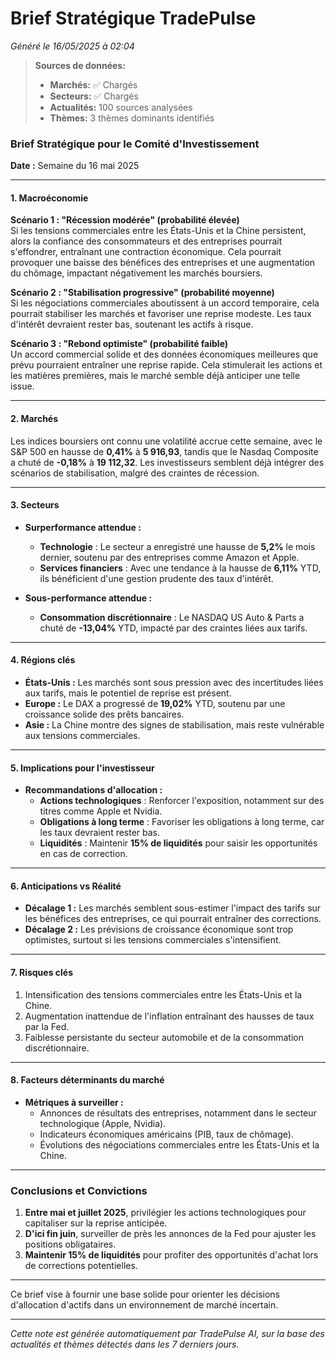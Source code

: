 # Brief Stratégique TradePulse

*Généré le 16/05/2025 à 02:04*

> **Sources de données:**
> - **Marchés:** ✅ Chargés
> - **Secteurs:** ✅ Chargés
> - **Actualités:** 100 sources analysées
> - **Thèmes:** 3 thèmes dominants identifiés

### Brief Stratégique pour le Comité d'Investissement

**Date :** Semaine du 16 mai 2025

---

#### 1. Macroéconomie

**Scénario 1 : "Récession modérée" (probabilité élevée)**  
Si les tensions commerciales entre les États-Unis et la Chine persistent, alors la confiance des consommateurs et des entreprises pourrait s'effondrer, entraînant une contraction économique. Cela pourrait provoquer une baisse des bénéfices des entreprises et une augmentation du chômage, impactant négativement les marchés boursiers.

**Scénario 2 : "Stabilisation progressive" (probabilité moyenne)**  
Si les négociations commerciales aboutissent à un accord temporaire, cela pourrait stabiliser les marchés et favoriser une reprise modeste. Les taux d'intérêt devraient rester bas, soutenant les actifs à risque.

**Scénario 3 : "Rebond optimiste" (probabilité faible)**  
Un accord commercial solide et des données économiques meilleures que prévu pourraient entraîner une reprise rapide. Cela stimulerait les actions et les matières premières, mais le marché semble déjà anticiper une telle issue.

---

#### 2. Marchés

Les indices boursiers ont connu une volatilité accrue cette semaine, avec le S&P 500 en hausse de **0,41%** à **5 916,93**, tandis que le Nasdaq Composite a chuté de **-0,18%** à **19 112,32**. Les investisseurs semblent déjà intégrer des scénarios de stabilisation, malgré des craintes de récession.

---

#### 3. Secteurs

- **Surperformance attendue :**  
  - **Technologie** : Le secteur a enregistré une hausse de **5,2%** le mois dernier, soutenu par des entreprises comme Amazon et Apple.
  - **Services financiers** : Avec une tendance à la hausse de **6,11%** YTD, ils bénéficient d'une gestion prudente des taux d'intérêt.

- **Sous-performance attendue :**  
  - **Consommation discrétionnaire** : Le NASDAQ US Auto & Parts a chuté de **-13,04%** YTD, impacté par des craintes liées aux tarifs.

---

#### 4. Régions clés

- **États-Unis :** Les marchés sont sous pression avec des incertitudes liées aux tarifs, mais le potentiel de reprise est présent.
- **Europe :** Le DAX a progressé de **19,02%** YTD, soutenu par une croissance solide des prêts bancaires.
- **Asie :** La Chine montre des signes de stabilisation, mais reste vulnérable aux tensions commerciales.

---

#### 5. Implications pour l'investisseur

- **Recommandations d'allocation :**  
  - **Actions technologiques** : Renforcer l'exposition, notamment sur des titres comme Apple et Nvidia.  
  - **Obligations à long terme** : Favoriser les obligations à long terme, car les taux devraient rester bas.
  - **Liquidités** : Maintenir **15% de liquidités** pour saisir les opportunités en cas de correction.

---

#### 6. Anticipations vs Réalité

- **Décalage 1 :** Les marchés semblent sous-estimer l'impact des tarifs sur les bénéfices des entreprises, ce qui pourrait entraîner des corrections.
- **Décalage 2 :** Les prévisions de croissance économique sont trop optimistes, surtout si les tensions commerciales s'intensifient.

---

#### 7. Risques clés

1. Intensification des tensions commerciales entre les États-Unis et la Chine.
2. Augmentation inattendue de l'inflation entraînant des hausses de taux par la Fed.
3. Faiblesse persistante du secteur automobile et de la consommation discrétionnaire.

---

#### 8. Facteurs déterminants du marché

- **Métriques à surveiller :**  
  - Annonces de résultats des entreprises, notamment dans le secteur technologique (Apple, Nvidia).
  - Indicateurs économiques américains (PIB, taux de chômage).
  - Évolutions des négociations commerciales entre les États-Unis et la Chine.

---

### Conclusions et Convictions

1. **Entre mai et juillet 2025**, privilégier les actions technologiques pour capitaliser sur la reprise anticipée.
2. **D'ici fin juin**, surveiller de près les annonces de la Fed pour ajuster les positions obligataires.
3. **Maintenir 15% de liquidités** pour profiter des opportunités d'achat lors de corrections potentielles.

--- 

Ce brief vise à fournir une base solide pour orienter les décisions d'allocation d'actifs dans un environnement de marché incertain.

---

*Cette note est générée automatiquement par TradePulse AI, sur la base des actualités et thèmes détectés dans les 7 derniers jours.*
